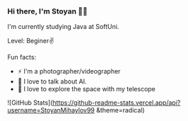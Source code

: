 ### Hi there, I'm Stoyan 🧑‍💻


I'm currently studying Java at SoftUni.

Level: Beginer✌️



  Fun facts:
 - ⚡  I'm a photographer/videographer
 - 🤖  I love to talk about AI.
 - 🔭  I love to explore the space with my telescope
 
 
 
 
![GitHub Stats](https://github-readme-stats.vercel.app/api?username=StoyanMihaylov99 &theme=radical)
 
 

